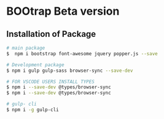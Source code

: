 # BOOtrap Beta version

## Installation of Package

```bash
# main package
$  npm i bootstrap font-awesome jquery popper.js --save

# Development package
$ npm i gulp gulp-sass browser-sync --save-dev

# FOR VSCODE USERS INSTALL TYPES
$ npm i --save-dev @types/browser-sync
$ npm i --save-dev @types/browser-sync

# gulp- cli
$ npm i -g gulp-cli
```

